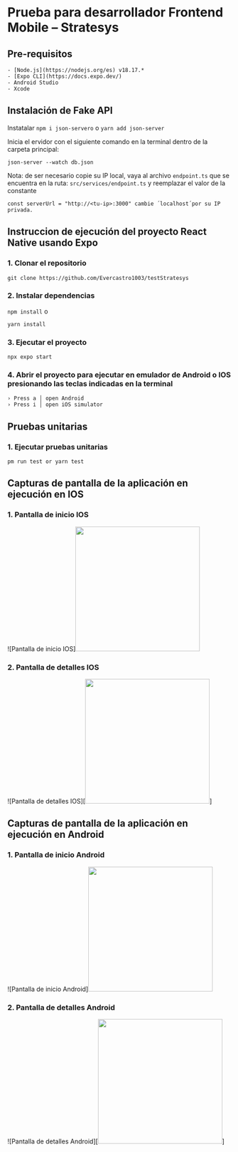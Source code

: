 # Prueba para desarrollador Frontend Mobile – Stratesys

## Pre-requisitos
```
- [Node.js](https://nodejs.org/es) v18.17.*
- [Expo CLI](https://docs.expo.dev/)
- Android Studio
- Xcode
``````

## Instalación de Fake API
Instatalar 
```npm i json-servero``` 
o 
```yarn add json-server```

Inicia el ervidor con el siguiente comando  en la terminal dentro de la carpeta principal:

```json-server --watch db.json```

Nota: de ser necesario copie su IP local, vaya al archivo `endpoint.ts` que se encuentra en la ruta: `src/services/endpoint.ts` y reemplazar el valor de la constante 

```const serverUrl = "http://<tu-ip>:3000" cambie ´localhost´por su IP privada.```

## Instruccion de ejecución del proyecto React Native usando Expo

### 1. Clonar el repositorio

`git clone https://github.com/Evercastro1003/testStratesys`


### 2. Instalar dependencias

```npm install```
o

```yarn install```

### 3. Ejecutar el proyecto

```npx expo start```


### 4. Abrir el proyecto para ejecutar en emulador de Android o IOS presionando las teclas indicadas en la terminal
```
› Press a │ open Android
› Press i │ open iOS simulator
```

## Pruebas unitarias

### 1. Ejecutar pruebas unitarias

``pm run test or yarn test``


## Capturas de pantalla de la aplicación en ejecución en IOS

### 1. Pantalla de inicio IOS
![Pantalla de inicio IOS][<img src="/assets/screenshots/ios-homescreen.png" width="280"/>](image.png)

### 2. Pantalla de detalles IOS
![Pantalla de detalles IOS][<img src="/assets/screenshots/ios-detailscreen.png" width="280"/>]

## Capturas de pantalla de la aplicación en ejecución en Android

### 1. Pantalla de inicio Android
![Pantalla de inicio Android][<img src="/assets/screenshots/android-homescreen.png" width="280"/>](image.png)

### 2. Pantalla de detalles Android
![Pantalla de detalles Android][<img src="/assets/screenshots/android-detailscreen.png" width="280"/>]